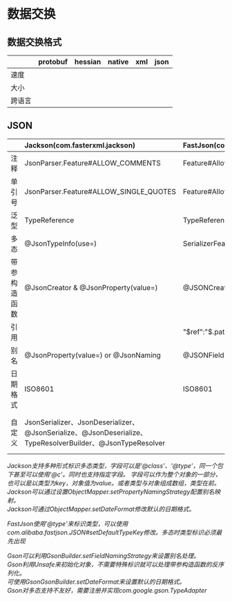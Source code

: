# 数据交换

## 数据交换格式
|    |protobuf|hessian|native|xml|json|
|:---|:-------|:------|:-----|:--|:---|
|速度|        |       |       |   |    |
|大小|        |       |      |   |     |
|跨语言|      |       |      |    |    |

## JSON
|     |Jackson(com.fasterxml.jackson) |FastJson(com.alibaba.fastjson)|Gson(com.google.gson)|
|:----|:-------|:-----|:-------|
|注释 |JsonParser.Feature#ALLOW_COMMENTS|Feature#AllowComment|built-in|
|单引号|JsonParser.Feature#ALLOW_SINGLE_QUOTES|Feature#AllowSingleQuotes,SerializerFeature#UseSingleQuotes|built-in|
|泛型 |TypeReference|TypeReference|TypeToken|
|多态 |@JsonTypeInfo(use=)|SerializerFeature#WriteClassName|         |
|带参构造函数|@JsonCreator & @JsonProperty(value=)|@JSONCreator & @JSONField(name=)|built-in|
|引用|      |"$ref":"$.path"||
|别名|@JsonProperty(value=) or @JsonNaming|@JSONField(name=)|@SerializedName(alternate=)|
|日期格式|ISO8601|ISO8601|ISO8601|
|自定义|JsonSerializer、JsonDeserializer、@JsonSerialize、@JsonDeserialize、TypeResolverBuilder、@JsonTypeResolver|       |@JsonAdapter、TypeAdapter、JsonSerializer、JsonDeserializer|

_Jackson支持多种形式标识多态类型，字段可以是'@class'、'@type'，同一个包下甚至可以使用'@c'。同时也支持指定字段。
字段可以作为整个对象的一部分，也可以是以类型为key，对象值为value。或者类型与对象组成数组，类型在前。   
Jackson可以通过设置ObjectMapper.setPropertyNamingStrategy配置别名映射。   
Jackson可通过ObjectMapper.setDateFormat修改默认的日期格式。_

_FastJson使用'@type'来标识类型，可以使用com.alibaba.fastjson.JSON#setDefaultTypeKey修改。多态时类型标识必须最先出现_

_Gson可以利用GsonBuilder.setFieldNamingStrategy来设置别名处理。   
Gson利用Unsafe来初始化对象，不需要特殊标识就可以处理带参构造函数的反序列化。   
可使用GsonGsonBuilder.setDateFormat来设置默认的日期格式。   
Gson对多态支持不友好，需要注册并实现com.google.gson.TypeAdapter_
